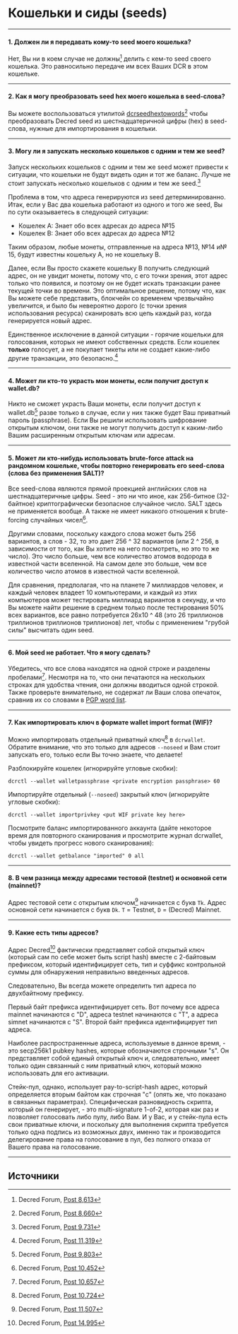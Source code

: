 # <i class="fa fa-money"></i> Кошельки и сиды (seeds)

---

#### 1. Должен ли я передавать кому-то seed моего кошелька? 

Нет, Вы ни в коем случае не должны[^8613] делить с кем-то seed своего кошелька. Это равносильно передаче им всех Ваших DCR в этом кошельке.

---

#### 2. Как я могу преобразовать seed hex моего кошелька в seed-слова?

Вы можете воспользоваться утилитой [dcrseedhextowords](https://github.com/davecgh/dcrseedhextowords)[^8660] чтобы преобразовать Decred seed из шестнадцатеричной цифры (hex) в seed-слова, нужные для импортирования в кошельки.

---

#### 3. Могу ли я запускать несколько кошельков с одним и тем же seed? 

Запуск нескольких кошельков с одним и тем же seed может привести к ситуации, что кошельки не будут видеть один и тот же баланс. Лучше не стоит запускать несколько кошельков с одним и тем же seed.[^9731]

Проблема в том, что адреса генерируются из seed детерминированно. Итак, если у Вас два кошелька работают из одного и того же seed, Вы по сути оказываетесь в следующей ситуации:

* Кошелек A: Знает обо всех адресах до адреса №15
* Кошелек B: Знает обо всех адресах до адреса №12

Таким образом, любые монеты, отправленные на адреса №13, №14 и№ 15, будут известны кошельку A, но не кошельку B.

Далее, если Вы просто скажете кошельку B получить следующий адрес, он не увидит монеты, потому что, с его точки зрения, этот адрес только что появился, и поэтому он не будет искать транзакции ранее текущей точки во времени. Это оптимальное решение, потому что, как Вы можете себе представить, блокчейн со временем чрезвычайно увеличится, и было бы невероятно дорого (с точки зрения использования ресурса) сканировать всю цепь каждый раз, когда генерируется новый адрес.

Единственное исключение в данной ситуации -  горячие кошельки для голосования, которых не имеют собственных средств. Если кошелек **только** голосует, а не покупает тикеты или не создает какие-либо другие транзакции, это безопасно.[^11319]

---

#### 4. Может ли кто-то украсть мои монеты, если получит доступ к wallet.db? 

Никто не сможет украсть Ваши монеты, если получит доступ к wallet.db[^9803] разве только в случае, если у них также будет Ваш приватный пароль (passphrase). Если Вы решили использовать шифрование открытым ключом, они также не могут получить доступ к каким-либо Вашим расширенным открытым ключам или адресам.

---

#### 5. Может ли кто-нибудь использовать brute-force attack на рандомном кошельке, чтобы повторно генерировать его seed-слова (слова без применения SALT)? 

Все seed-слова являются прямой проекцией английских слов на шестнадцатеричные цифры. Seed - это ни что иное, как 256-битное (32-байтное) криптографически безопасное случайное число. SALT здесь не применяется вообще. А также не имеет никакого отношения к brute-forcing случайных чисел[^10452].

Другими словами, поскольку каждого слова может быть 256 вариантов, а слов - 32, то это дает 256 ^ 32 вариантов (или 2 ^ 256, в зависимости от того, как Вы хотите на него посмотреть, но это то же число). Это число больше, чем все количество атомов водорода в известной части вселенной. На самом деле это больше, чем все количество число атомов в известной части вселенной.

Для сравнения, предполагая, что на планете 7 миллиардов человек, и каждый человек владеет 10 компьютерами, и каждый из этих компьютеров может тестировать миллиард вариантов в секунду, и что Вы можете найти решение в среднем только после тестирования 50% всех вариантов, все равно потребуется 26x10 ^ 48 (это 26 триллионов триллионов триллионов триллионов) лет, чтобы с применением "грубой силы" высчитать один seed.

---

#### 6. Мой seed не работает. Что я могу сделать? 

Убедитесь, что все слова находятся на одной строке и разделены пробелами[^10657]. Несмотря на то, что они печатаются на нескольких строках для удобства чтения, они должны вводиться одной строкой. Также проверьте внимательно, не содержат ли Ваши слова опечаток, сравнив их со словами в [PGP word list](https://en.wikipedia.org/wiki/PGP_word_list).

---

#### 7. Как импортировать ключ в формате wallet import format (WIF)? 

Можно импортировать отдельный приватный ключ[^10724] в `dcrwallet`. Обратите внимание, что это только для адресов `--noseed` и Вам стоит запускать его, только если Вы точно знаете, что делаете!

Разблокируйте кошелек (игнорируйте угловые скобки):

```no-highlight
dcrctl --wallet walletpassphrase <private encryption passphrase> 60
```

Импортируйте отдельный (`--noseed`) закрытый ключ (игнорируйте угловые скобки):

```no-highlight
dcrctl --wallet importprivkey <put WIF private key here>
```

Посмотрите баланс импортированного аккаунта (дайте некоторое время для повторного сканирования и просмотрите журнал dcrwallet, чтобы увидеть прогресс нового сканирования):

```no-highlight
dcrctl --wallet getbalance "imported" 0 all
```

---

#### 8. В чем разница между адресами тестовой (testnet) и основной сети (mainnet)? 

Адрес тестовой сети с открытым ключом[^11507] начинается с букв `Tk`. Адрес основной сети начинается с букв `Dk`. `T` = Testnet, `D` = (Decred) Mainnet.

---

#### 9. Какие есть типы адресов? 

Адрес Decred[^14995] фактически представляет собой открытый ключ (который сам по себе может быть script hash) вместе с 2-байтовым префиксом, который идентифицирует сеть, тип и суффикс контрольной суммы для обнаружения неправильно введенных адресов.

Следовательно, Вы всегда можете определить тип адреса по двухбайтному префиксу.

Первый байт префикса идентифицирует сеть. Вот почему все адреса mainnet начинаются с "D", адреса testnet начинаются с "T", а адреса simnet начинаются с "S". Второй байт префикса идентифицирует тип адреса.

Наиболее распространенные адреса, используемые в данное время, - это secp256k1 pubkey hashes, которые обозначаются строчными "s". Он представляет собой единый открытый ключ и, следовательно, имеет только один связанный с ним приватный ключ, который можно использовать для его активации.

Стейк-пул, однако, использует pay-to-script-hash адрес, который определяется вторым байтом как строчная "c" (опять же, что показано в связанных параметрах). Специфическая разновидность скрипта, который он генерирует, - это multi-signature 1-of-2, которая как раз и позволяет голосовать либо пулу, либо Вам. И у Вас, и у стейк-пула есть свои приватные ключи, и поскольку для выполнения скрипта требуется только одна подпись из возможных двух, именно так и производится делегирование права на голосование в пул, без полного отказа от Вашего права на голосование.

---

## <i class="fa fa-book"></i> Источники 

[^8613]: Decred Forum, [Post 8,613](https://forum.decred.org/threads/576/#post-8613)
[^8660]: Decred Forum, [Post 8,660](https://forum.decred.org/threads/534/page-3#post-8660)
[^9731]: Decred Forum, [Post 9,731](https://forum.decred.org/threads/657/#post-9731)
[^11319]: Decred Forum, [Post 11,319](https://forum.decred.org/threads/531/page-3#post-11319)
[^9803]: Decred Forum, [Post 9,803](https://forum.decred.org/threads/686/#post-9803)
[^10452]: Decred Forum, [Post 10,452](https://forum.decred.org/threads/734/#post-10452)
[^10657]: Decred Forum, [Post 10,657](https://forum.decred.org/threads/483/#post-10657)
[^10724]: Decred Forum, [Post 10,724](https://forum.decred.org/threads/643/page-3#post-10724)
[^11507]: Decred Forum, [Post 11,507](https://forum.decred.org/threads/792/#post-11507)
[^14995]: Decred Forum, [Post 14,995](https://forum.decred.org/threads/1321/page-2#post-14995)
